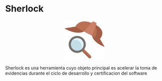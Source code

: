 # Sherlock

<p align="center">
  <img src="https://github.com/lbgutierrez/sherlock/blob/master/sources/assets/icons/sherlock.png?raw=true">
</p>


Sherlock es una herramienta cuyo objeto principal es acelerar la toma de evidencias durante el ciclo de desarrollo y certificacion del software

